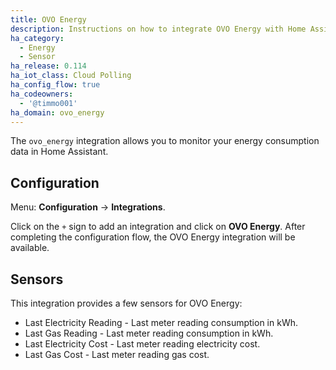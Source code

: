 ```yaml
---
title: OVO Energy
description: Instructions on how to integrate OVO Energy with Home Assistant.
ha_category:
  - Energy
  - Sensor
ha_release: 0.114
ha_iot_class: Cloud Polling
ha_config_flow: true
ha_codeowners:
  - '@timmo001'
ha_domain: ovo_energy
---
```


The `ovo_energy` integration allows you to monitor your energy consumption data
in Home Assistant.

## Configuration

Menu: **Configuration** -> **Integrations**.

Click on the `+` sign to add an integration and click on **OVO Energy**.
After completing the configuration flow, the OVO Energy integration will be
available.

## Sensors

This integration provides a few sensors for OVO Energy:

- Last Electricity Reading - Last meter reading consumption in kWh.
- Last Gas Reading - Last meter reading consumption in kWh.
- Last Electricity Cost - Last meter reading electricity cost.
- Last Gas Cost - Last meter reading gas cost.

